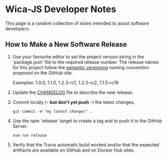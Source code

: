 # Wica-JS Developer Notes

This page is a random collection of notes intended to assist software developers.

## How to Make a New Software Release

1. Use your favourite editor to set the project version string in the 'package.json' 
   file to the required release number. The release names for this project follow 
   the [semantic versioning](https://semver.org/) naming convention proposed on 
   the GitHub site. 
         
   Examples: 1.0.0, 1.1.0, 1.2.3-rc1, 1.2.3-rc2, 7.1.5-rc19
   
1. Update the [CHANGELOG](CHANGELOG.md) file to describe the new release.

1. Commit locally (- **but don't yet push** -) the latest changes.
    ```
    git commit -m "my latest changes" .
    ```

1. Use the npm 'release' target to create a tag and to push it to the GitHub Server.
    ```
    nvm run release
    ```
1. Verify that the Travis automatic build worked and/or that the expected artifiacts 
   are available on GitHub and on Docker Hub sites.
   
